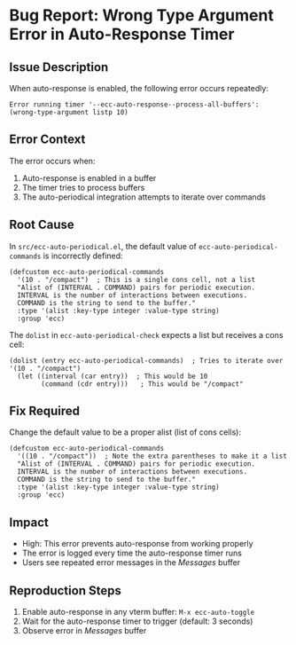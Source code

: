 <!-- ---
!-- Timestamp: 2025-06-02 15:22
!-- Author: ywatanabe
!-- File: /home/ywatanabe/.dotfiles/.emacs.d/lisp/emacs-claude-code/project_management/bug_reports/bug-report-auto-periodical-wrong-type-argument.md
!-- --- -->

# Bug Report: Wrong Type Argument Error in Auto-Response Timer

## Issue Description
When auto-response is enabled, the following error occurs repeatedly:
```
Error running timer '--ecc-auto-response--process-all-buffers': (wrong-type-argument listp 10)
```

## Error Context
The error occurs when:
1. Auto-response is enabled in a buffer
2. The timer tries to process buffers
3. The auto-periodical integration attempts to iterate over commands

## Root Cause
In `src/ecc-auto-periodical.el`, the default value of `ecc-auto-periodical-commands` is incorrectly defined:

```elisp
(defcustom ecc-auto-periodical-commands
  '(10 . "/compact")  ; This is a single cons cell, not a list
  "Alist of (INTERVAL . COMMAND) pairs for periodic execution.
  INTERVAL is the number of interactions between executions.
  COMMAND is the string to send to the buffer."
  :type '(alist :key-type integer :value-type string)
  :group 'ecc)
```

The `dolist` in `ecc-auto-periodical-check` expects a list but receives a cons cell:
```elisp
(dolist (entry ecc-auto-periodical-commands)  ; Tries to iterate over '(10 . "/compact")
  (let ((interval (car entry))  ; This would be 10
        (command (cdr entry)))   ; This would be "/compact"
```

## Fix Required
Change the default value to be a proper alist (list of cons cells):
```elisp
(defcustom ecc-auto-periodical-commands
  '((10 . "/compact"))  ; Note the extra parentheses to make it a list
  "Alist of (INTERVAL . COMMAND) pairs for periodic execution.
  INTERVAL is the number of interactions between executions.
  COMMAND is the string to send to the buffer."
  :type '(alist :key-type integer :value-type string)
  :group 'ecc)
```

## Impact
- High: This error prevents auto-response from working properly
- The error is logged every time the auto-response timer runs
- Users see repeated error messages in the *Messages* buffer

## Reproduction Steps
1. Enable auto-response in any vterm buffer: `M-x ecc-auto-toggle`
2. Wait for the auto-response timer to trigger (default: 3 seconds)
3. Observe error in *Messages* buffer

<!-- EOF -->